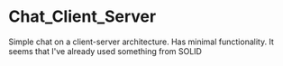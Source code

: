 # Chat_Client_Server
Simple chat on a client-server architecture. Has minimal functionality. It seems that I've already used something from SOLID
